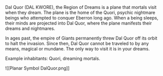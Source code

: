 Dal Quor (DAL KWORE), the Region of Dreams is a plane that mortals visit when they dream. The plane is the home of the Quori, psychic nightmare beings who attempted to conquer Eberron long ago.  When a being sleeps, their minds are projected into Dal Quor, where the plane manifests their dreams and nightmares.

In ages past, the empire of Giants permanently threw Dal Quor off its orbit to halt the invasion. Since then, Dal Quor cannot be traveled to by any means, magical or mundane. The only way to visit it is in your dreams.

Example inhabitants: Quori, dreaming mortals.

![[Planar Symbol DalQuor.png]]